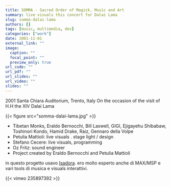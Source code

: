 ```yaml
---
title: SOMMA - Sacred Order of Magick, Music and Art
summary: live visuals this concert for Dalai Lama
slug: somma-dalai-lama
authors: []
tags: [music, multimedia, dev]
categories: ["work"]
date: 2001-11-01
external_link: ""
image:
  caption: ""
  focal_point: ""
  preview_only: true
url_code: ""
url_pdf: ""
url_slides: ""
url_video: ""
slides: ""
---
```


2001 Santa Chiara Auditorium, Trento, Italy
On the occasion of the visit of H.H the XIV Dalai Lama

{{< figure src="somma-dalai-lama.jpg" >}}

- Tibetan Monks, Eraldo Bernocchi, Bill Laswell, GIGI, Ejigayehu Shibabaw, Toshinori Kondo, Hamid Drake, Raiz, Gennaro della Volpe
- Petulia Mattioli: live visuals . stage light / design
- Stefano Cecere: live visuals, programming
- Oz Fritz: sound engineer
- Project created by Eraldo Bernocchi and Petulia Mattioli

in questo progetto usavo [Isadora](https://troikatronix.com/). ero molto esperto anche di MAX/MSP e vari tools di musica e visuals interattivi.

{{< vimeo 235897392 >}}
